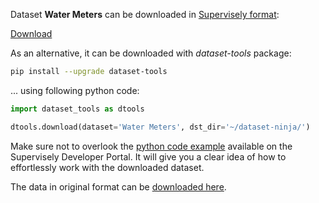 Dataset **Water Meters** can be downloaded in [Supervisely format](https://developer.supervisely.com/api-references/supervisely-annotation-json-format):

 [Download](https://assets.supervisely.com/remote/eyJsaW5rIjogInMzOi8vc3VwZXJ2aXNlbHktZGF0YXNldHMvMTAwMl9XYXRlciBNZXRlcnMvd2F0ZXItbWV0ZXJzLURhdGFzZXROaW5qYS50YXIiLCAic2lnIjogIjM3TmprZ0p4RTZ2dnE5Vk1uU3NhbEtZeStmY21lbXlwSElhZU5vZVRWTU09In0=?response-content-disposition=attachment%3B%20filename%3D%22water-meters-DatasetNinja.tar%22)

As an alternative, it can be downloaded with *dataset-tools* package:
``` bash
pip install --upgrade dataset-tools
```

... using following python code:
``` python
import dataset_tools as dtools

dtools.download(dataset='Water Meters', dst_dir='~/dataset-ninja/')
```
Make sure not to overlook the [python code example](https://developer.supervisely.com/getting-started/python-sdk-tutorials/iterate-over-a-local-project) available on the Supervisely Developer Portal. It will give you a clear idea of how to effortlessly work with the downloaded dataset.

The data in original format can be [downloaded here](https://www.kaggle.com/datasets/tapakah68/yandextoloka-water-meters-dataset/download?datasetVersionNumber=2).